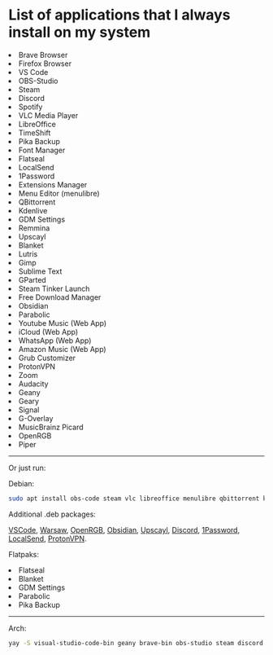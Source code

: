 # List of applications that I always install on my system

<li>Brave Browser
<li>Firefox Browser
<li>VS Code
<li>OBS-Studio
<li>Steam
<li>Discord
<li>Spotify
<li>VLC Media Player
<li>LibreOffice
<li>TimeShift
<li>Pika Backup
<li>Font Manager
<li>Flatseal
<li>LocalSend
<li>1Password
<li>Extensions Manager
<li>Menu Editor (menulibre)
<li>QBittorrent
<li>Kdenlive
<li>GDM Settings
<li>Remmina
<li>Upscayl
<li>Blanket
<li>Lutris
<li>Gimp
<li>Sublime Text
<li>GParted
<li>Steam Tinker Launch
<li>Free Download Manager
<li>Obsidian
<li>Parabolic
<li>Youtube Music (Web App)
<li>iCloud (Web App)
<li>WhatsApp (Web App)
<li>Amazon Music (Web App)
<li>Grub Customizer
<li>ProtonVPN
<li>Zoom
<li>Audacity
<li>Geany
<li>Geary
<li>Signal
<li>G-Overlay
<li>MusicBrainz Picard
<li>OpenRGB
<li>Piper


***
Or just run: 

Debian:
```bash
sudo apt install obs-code steam vlc libreoffice menulibre qbittorrent kdenlive remmina wine protontricks lutris gimp krita gparted grub-customizer audacity geary goverlay picard piper geany
```
Additional .deb packages:

[VSCode](https://code.visualstudio.com/docs/?dv=linux64_deb), [Warsaw](https://cloud.gastecnologia.com.br/bb/downloads/ws/warsaw_setup64.deb), [OpenRGB](https://openrgb.org/releases/release_0.9/openrgb_0.9_amd64_bookworm_b5f46e3.deb), [Obsidian](https://github.com/obsidianmd/obsidian-releases/releases/download/v1.6.7/obsidian_1.6.7_amd64.deb), [Upscayl](https://github.com/upscayl/upscayl/releases/download/v2.11.5/upscayl-2.11.5-linux.deb), [Discord](https://discord.com/api/download?platform=linux&format=deb), [1Password](https://downloads.1password.com/linux/debian/amd64/stable/1password-latest.deb), [LocalSend](https://github.com/localsend/localsend/releases/download/v1.15.4/LocalSend-1.15.4-linux-x86-64.deb), [ProtonVPN](https://protonvpn.com/support/official-linux-vpn-ubuntu/).

Flatpaks:

<li>Flatseal
<li>Blanket
<li>GDM Settings
<li>Parabolic
<li>Pika Backup

***
Arch:
```bash
yay -S visual-studio-code-bin geany brave-bin obs-studio steam discord spotify vlc libreoffice-fresh timeshift font-manager localsend-bin 1password extension-manager menulibre qbittorrent breeze kdenlive gdm-settings remmina upscayl-bin blanket wine protontricks lutris gimp sublime-text-4 gparted steamtinkerlaunch freedownloadmanager obsidian parabolic grub-customizer proton-vpn-gtk-app zoom audacity geary telegram-desktop goverlay picard openrgb piper 